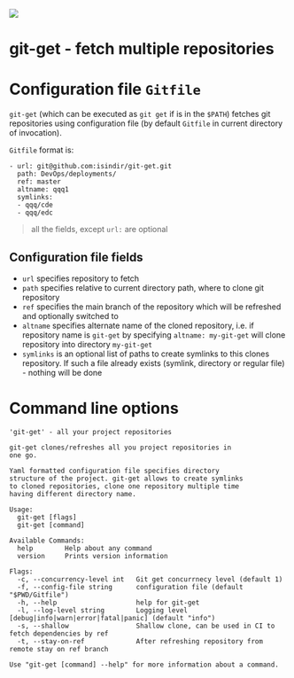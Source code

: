![](https://github.com/isindir/git-get/workflows/build-git-get/badge.svg)

# git-get - fetch multiple repositories

# Configuration file `Gitfile`

`git-get` (which can be executed as `git get` if is in the `$PATH`) fetches git repositories using
configuration file (by default `Gitfile` in current directory of invocation).

`Gitfile` format is:

```
- url: git@github.com:isindir/git-get.git
  path: DevOps/deployments/
  ref: master
  altname: qqq1
  symlinks:
  - qqq/cde
  - qqq/edc
```

> all the fields, except `url:` are optional

## Configuration file fields

* `url` specifies repository to fetch
* `path` specifies relative to current directory path, where to clone git repository
* `ref` specifies the main branch of the repository which will be refreshed and optionally
  switched to
* `altname` specifies alternate name of the cloned repository, i.e. if repository name is `git-get` by
  specifying `altname: my-git-get` will clone repository into directory `my-git-get`
* `symlinks` is an optional list of paths to create symlinks to this clones repository. If such a file
  already exists (symlink, directory or regular file) - nothing will be done

# Command line options

```
'git-get' - all your project repositories

git-get clones/refreshes all you project repositories in
one go.

Yaml formatted configuration file specifies directory
structure of the project. git-get allows to create symlinks
to cloned repositories, clone one repository multiple time
having different directory name.

Usage:
  git-get [flags]
  git-get [command]

Available Commands:
  help        Help about any command
  version     Prints version information

Flags:
  -c, --concurrency-level int   Git get concurrnecy level (default 1)
  -f, --config-file string      configuration file (default "$PWD/Gitfile")
  -h, --help                    help for git-get
  -l, --log-level string        Logging level [debug|info|warn|error|fatal|panic] (default "info")
  -s, --shallow                 Shallow clone, can be used in CI to fetch dependencies by ref
  -t, --stay-on-ref             After refreshing repository from remote stay on ref branch

Use "git-get [command] --help" for more information about a command.
```
